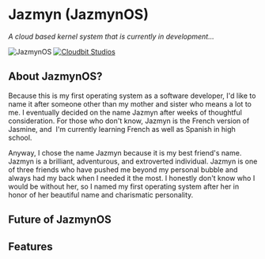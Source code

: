 # Jazmyn (JazmynOS)
*A cloud based kernel system that is currently in development...*

![JazmynOS](https://github.com/RestiveSole267/JazmynOS/workflows/JazmynOS/badge.svg)
[![Cloudbit Studios](https://img.shields.io/discord/830522505605283862.svg?logo=discord&logoColor=white&logoWidth=20&labelColor=7289DA&label=Discord&color=17cf48)](https://discord.gg/Rc8TFnnzcR)

## About JazmynOS?
Because this is my first operating system as a software developer, I'd like to name it after someone other than my mother and sister who means a lot to me. I eventually decided on the name Jazmyn after weeks of thoughtful consideration. For those who don't know, Jazmyn is the French version of Jasmine, and  I'm currently learning French as well as Spanish in high school. 

Anyway, I chose the name Jazmyn because it is my best friend's name. Jazmyn is a brilliant, adventurous, and extroverted individual. Jazmyn is one of three friends who have pushed me beyond my personal bubble and always had my back when I needed it the most. I honestly don't know who I would be without her, so I named my first operating system after her in honor of her beautiful name and charismatic personality.

## Future of JazmynOS

## Features
